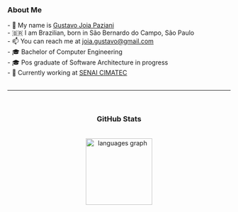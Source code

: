 <h3> About Me</h3>
- 🤝 My name is <a href="https://www.linkedin.com/in/gustavo-paziani-971426163/">Gustavo Joia Paziani</a><br>
- 🇧🇷 I am Brazilian, born in São Bernardo do Campo</a>, São Paulo<br>
- 📫 You can reach me at <a href="mailto:joia.gustavo@gmail.com">joia.gustavo@gmail.com</a><br>
- 🎓 Bachelor of Computer Engineering<br>
- 🎓 Pos graduate of Software Architecture in progress<br>
- 💼 Currently working at <a href="https://www.senaicimatec.com.br/">SENAI CIMATEC</a><br>
<br>
<hr>
<br clear="both">
<div align="center">
  <h3> GitHub Stats </h3>
  <br>
  <img src="https://github-readme-stats.vercel.app/api/top-langs?locale=en&hide_title=false&layout=compact&card_width=320&langs_count=12&theme=radical&hide_border=true&username=gustavojoiap" height="150" alt="languages graph"  />
  
</div>
<br clear="both">
